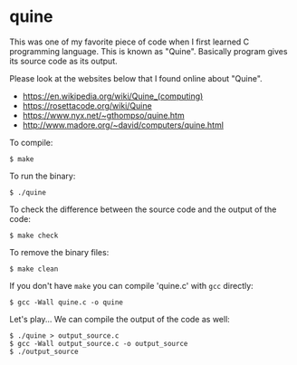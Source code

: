 # quine
This was one of my favorite piece of code when I first learned C programming language. This is known as "Quine".
Basically program gives its source code as its output.

Please look at the websites below that I found online about "Quine".
- https://en.wikipedia.org/wiki/Quine_(computing)
- https://rosettacode.org/wiki/Quine
- https://www.nyx.net/~gthompso/quine.htm
- http://www.madore.org/~david/computers/quine.html

To compile:
```
$ make
```

To run the binary:
```
$ ./quine
```

To check the difference between the source code and the output of the code:
```
$ make check
```

To remove the binary files:
```
$ make clean
```

If you don't have `make` you can compile 'quine.c' with `gcc` directly:
```
$ gcc -Wall quine.c -o quine
```

Let's play... We can compile the output of the code as well:
```
$ ./quine > output_source.c
$ gcc -Wall output_source.c -o output_source
$ ./output_source
```
